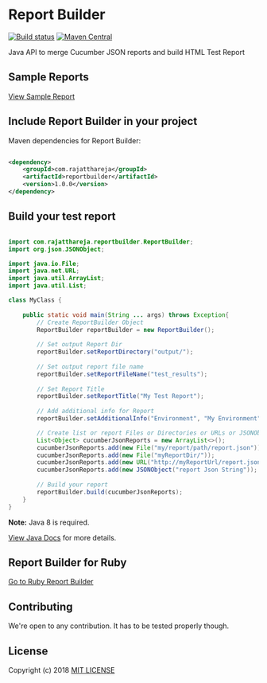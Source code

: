 # Report Builder
[![Build status](https://travis-ci.org/rajatthareja/ReportBuilderJava.svg?branch=master)](https://travis-ci.org/rajatthareja/ReportBuilderJava)
[![Maven Central](https://maven-badges.herokuapp.com/maven-central/com.rajatthareja/reportbuilder/badge.svg?style=flat)](https://maven-badges.herokuapp.com/maven-central/com.rajatthareja/reportbuilder)

Java API to merge Cucumber JSON reports and build HTML Test Report

## Sample Reports

[View Sample Report](http://reportbuilder.rajatthareja.com/sample/report.html)

## Include Report Builder in your project

Maven dependencies for Report Builder:

```xml

<dependency>
    <groupId>com.rajatthareja</groupId>
    <artifactId>reportbuilder</artifactId>
    <version>1.0.0</version>
</dependency>

```

## Build your test report

```java

import com.rajatthareja.reportbuilder.ReportBuilder;
import org.json.JSONObject;

import java.io.File;
import java.net.URL;
import java.util.ArrayList;
import java.util.List;

class MyClass {
    
    public static void main(String ... args) throws Exception{
        // Create ReportBuilder Object
        ReportBuilder reportBuilder = new ReportBuilder();
        
        // Set output Report Dir 
        reportBuilder.setReportDirectory("output/");
        
        // Set output report file name
        reportBuilder.setReportFileName("test_results");
        
        // Set Report Title
        reportBuilder.setReportTitle("My Test Report");
        
        // Add additional info for Report
        reportBuilder.setAdditionalInfo("Environment", "My Environment");

        // Create list or report Files or Directories or URLs or JSONObject or JSONString
        List<Object> cucumberJsonReports = new ArrayList<>();
        cucumberJsonReports.add(new File("my/report/path/report.json"));
        cucumberJsonReports.add(new File("myReportDir/"));
        cucumberJsonReports.add(new URL("http://myReportUrl/report.json"));
        cucumberJsonReports.add(new JSONObject("report Json String"));
        
        // Build your report
        reportBuilder.build(cucumberJsonReports);
    }
}

```

**Note:** Java 8 is required.

[View Java Docs](https://oss.sonatype.org/service/local/repositories/releases/archive/com/rajatthareja/reportbuilder/1.0.0/reportbuilder-1.0.0-javadoc.jar/!/index.html) for more details.

## Report Builder for Ruby

[Go to Ruby Report Builder](http://reportbuilder.rajatthareja.com)

## Contributing

We're open to any contribution. It has to be tested properly though.

## License

Copyright (c) 2018 [MIT LICENSE](https://github.com/rajatthareja/ReportBuilderJava/blob/master/LICENSE)